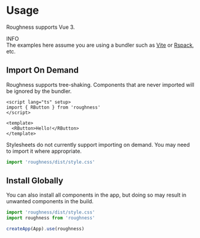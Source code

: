 <script lang="ts" setup>
import { RAlert } from 'roughness'
</script>

# Usage

Roughness supports Vue 3.

<RAlert type="info">

INFO<br>The examples here assume you are using a bundler such as [Vite](https://vitejs.dev/) or [Rspack](https://www.rspack.dev/), etc.

</RAlert>

## Import On Demand

Roughness supports tree-shaking. Components that are never imported will be ignored by the bundler.

```vue
<script lang="ts" setup>
import { RButton } from 'roughness'
</script>

<template>
  <RButton>Hello!</RButton>
</template>
```

Stylesheets do not currently support importing on demand. You may need to import it where appropriate.

```js
import 'roughness/dist/style.css'
```

## Install Globally

You can also install all components in the app, but doing so may result in unwanted components in the build.

```js
import 'roughness/dist/style.css'
import roughness from 'roughness'

createApp(App).use(roughness)
```
